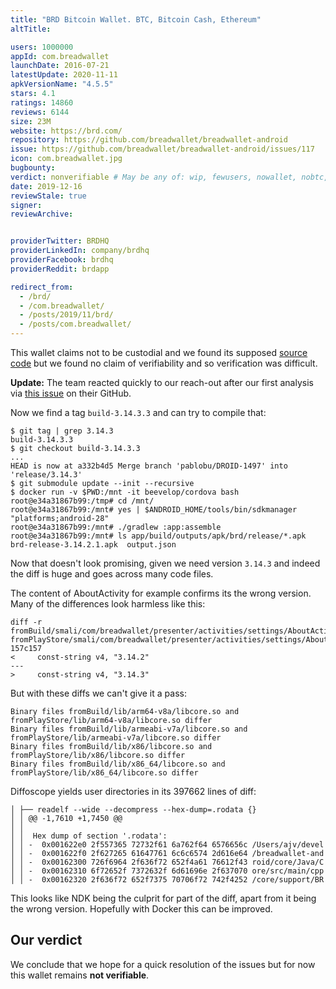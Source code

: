```yaml
---
title: "BRD Bitcoin Wallet. BTC, Bitcoin Cash, Ethereum"
altTitle: 

users: 1000000
appId: com.breadwallet
launchDate: 2016-07-21
latestUpdate: 2020-11-11
apkVersionName: "4.5.5"
stars: 4.1
ratings: 14860
reviews: 6144
size: 23M
website: https://brd.com/
repository: https://github.com/breadwallet/breadwallet-android
issue: https://github.com/breadwallet/breadwallet-android/issues/117
icon: com.breadwallet.jpg
bugbounty: 
verdict: nonverifiable # May be any of: wip, fewusers, nowallet, nobtc, custodial, nosource, nonverifiable, reproducible, bounty, defunct
date: 2019-12-16
reviewStale: true
signer: 
reviewArchive:


providerTwitter: BRDHQ
providerLinkedIn: company/brdhq
providerFacebook: brdhq
providerReddit: brdapp

redirect_from:
  - /brd/
  - /com.breadwallet/
  - /posts/2019/11/brd/
  - /posts/com.breadwallet/
---
```



This wallet claims not to be custodial and we found its supposed
[source code](https://github.com/breadwallet/breadwallet-android)
but we found no claim of verifiability and so verification was difficult.

**Update:** The team reacted quickly to our reach-out after our first analysis via
[this issue](https://github.com/breadwallet/breadwallet-android/issues/117) on
their GitHub.

Now we find a tag `build-3.14.3.3` and can try to compile that:

```
$ git tag | grep 3.14.3
build-3.14.3.3
$ git checkout build-3.14.3.3
...
HEAD is now at a332b4d5 Merge branch 'pablobu/DROID-1497' into 'release/3.14.3'
$ git submodule update --init --recursive
$ docker run -v $PWD:/mnt -it beevelop/cordova bash
root@e34a31867b99:/tmp# cd /mnt/
root@e34a31867b99:/mnt# yes | $ANDROID_HOME/tools/bin/sdkmanager "platforms;android-28"
root@e34a31867b99:/mnt# ./gradlew :app:assemble
root@e34a31867b99:/mnt# ls app/build/outputs/apk/brd/release/*.apk
brd-release-3.14.2.1.apk  output.json
```

Now that doesn't look promising, given we need version `3.14.3` and indeed the
diff is huge and goes across many code files.

The content of AboutActivity for example confirms its the wrong version. Many of the
differences look harmless like this:

```
diff -r fromBuild/smali/com/breadwallet/presenter/activities/settings/AboutActivity.smali fromPlayStore/smali/com/breadwallet/presenter/activities/settings/AboutActivity.smali
157c157
<     const-string v4, "3.14.2"
---
>     const-string v4, "3.14.3"
```

But with these diffs we can't give it a pass:

```
Binary files fromBuild/lib/arm64-v8a/libcore.so and fromPlayStore/lib/arm64-v8a/libcore.so differ
Binary files fromBuild/lib/armeabi-v7a/libcore.so and fromPlayStore/lib/armeabi-v7a/libcore.so differ
Binary files fromBuild/lib/x86/libcore.so and fromPlayStore/lib/x86/libcore.so differ
Binary files fromBuild/lib/x86_64/libcore.so and fromPlayStore/lib/x86_64/libcore.so differ
```

Diffoscope yields user directories in its 397662 lines of diff:

```
│ ├── readelf --wide --decompress --hex-dump=.rodata {}
│ │ @@ -1,7610 +1,7450 @@
│ │  
│ │  Hex dump of section '.rodata':
│ │ -  0x001622e0 2f557365 72732f61 6a762f64 6576656c /Users/ajv/devel
│ │ -  0x001622f0 2f627265 61647761 6c6c6574 2d616e64 /breadwallet-and
│ │ -  0x00162300 726f6964 2f636f72 652f4a61 76612f43 roid/core/Java/C
│ │ -  0x00162310 6f72652f 7372632f 6d61696e 2f637070 ore/src/main/cpp
│ │ -  0x00162320 2f636f72 652f7375 70706f72 742f4252 /core/support/BR
```

This looks like NDK being the culprit for part of the diff, apart from it being
the wrong version. Hopefully with Docker this can be improved.

Our verdict
-----------

We conclude that we hope for a quick resolution of the issues but for now
this wallet remains **not verifiable**.
